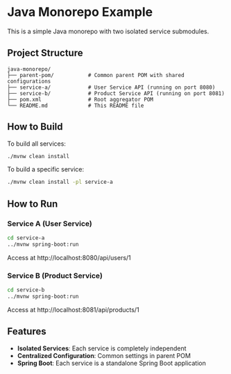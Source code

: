 # Java Monorepo Example

This is a simple Java monorepo with two isolated service submodules.

## Project Structure

```
java-monorepo/
├── parent-pom/           # Common parent POM with shared configurations
├── service-a/            # User Service API (running on port 8080)
├── service-b/            # Product Service API (running on port 8081)
├── pom.xml               # Root aggregator POM
└── README.md             # This README file
```

## How to Build

To build all services:

```bash
./mvnw clean install
```

To build a specific service:

```bash
./mvnw clean install -pl service-a
```

## How to Run

### Service A (User Service)

```bash
cd service-a
../mvnw spring-boot:run
```

Access at http://localhost:8080/api/users/1

### Service B (Product Service)

```bash
cd service-b
../mvnw spring-boot:run
```

Access at http://localhost:8081/api/products/1

## Features

- **Isolated Services**: Each service is completely independent
- **Centralized Configuration**: Common settings in parent POM
- **Spring Boot**: Each service is a standalone Spring Boot application
